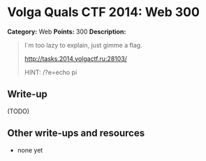 # Volga Quals CTF 2014: Web 300

**Category:** Web
**Points:** 300
**Description:**

> I`m too lazy to explain, just gimme a flag.
>
> http://tasks.2014.volgactf.ru:28103/
>
> HINT: /?e=echo pi

## Write-up

(TODO)

## Other write-ups and resources

* none yet
